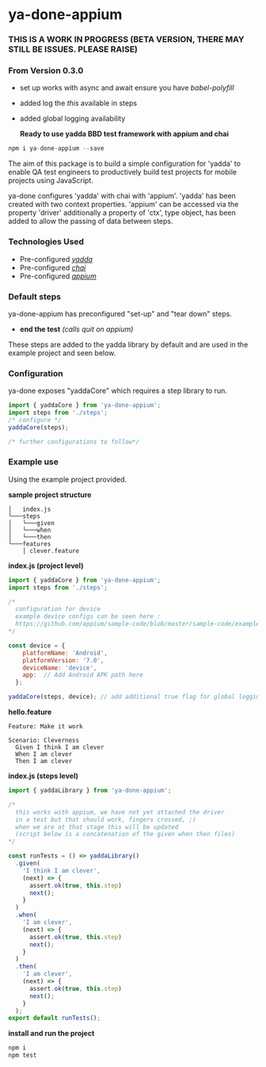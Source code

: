 # ya-done-appium

### THIS IS A WORK IN PROGRESS (BETA VERSION, THERE MAY STILL BE ISSUES. PLEASE RAISE)

### From Version 0.3.0
- set up works with async and await ensure you have _babel-polyfill_
- added log the _this_ available in steps
- added global logging availability

  **Ready to use yadda BBD test framework with appium and chai**  

```js
npm i ya-done-appium --save
```
The aim of this package is to build a simple configuration for 'yadda' to enable QA test engineers to productively build test projects for mobile projects using JavaScript.

ya-done configures 'yadda' with chai with 'appium'. 'yadda' has been created with two context properties.  'appium' can be accessed via the property 'driver' additionally a property of 'ctx', type object, has been added to allow the passing of data between steps.

### Technologies Used
- Pre-configured  _[yadda](https://github.com/acuminous/yadda)_
- Pre-configured  _[chai](http://chaijs.com)_
- Pre-configured  _[appium](http://appium.io)_

### Default steps
ya-done-appium has preconfigured "set-up" and "tear down" steps.
- **end the test** _(calls quit on appium)_

These steps are added to the yadda library by default and are used in the example project and seen below.

### Configuration
ya-done exposes "yaddaCore" which requires a step library to run.  

```js
import { yaddaCore } from 'ya-done-appium';
import steps from './steps';
/* configure */
yaddaCore(steps);

/* further configurations to follow*/
```

### Example use
Using the example project provided.

**sample project structure**
```
│   index.js    
└───steps
│   └───given
│   └───when
│   └───then
└───features
    │ clever.feature
```

**index.js (project level)**
```js
import { yaddaCore } from 'ya-done-appium';
import steps from './steps';

/*
  configuration for device
  example device configs can be seen here :
  https://github.com/appium/sample-code/blob/master/sample-code/examples/node/helpers/caps.js
*/

const device = {
    platformName: 'Android',
    platformVersion: '7.0',
    deviceName: 'device',
    app:  // Add Android APK path here
  };

yaddaCore(steps, device); // add additional true flag for global logging
```

**hello.feature**
```feature
Feature: Make it work

Scenario: Cleverness
  Given I think I am clever
  When I am clever
  Then I am clever

```

**index.js  (steps level)**
```js
import { yaddaLibrary } from 'ya-done-appium';

/*
  this works with appium, we have not yet attached the driver
  in a test but that should work, fingers crossed, ;)
  when we are at that stage this will be updated
  (script below is a concatenation of the given when then files)
*/

const runTests = () => yaddaLibrary()
  .given(
    'I think I am clever',
    (next) => {
      assert.ok(true, this.step)
      next();
    }
  )
  .when(
    'I am clever',
    (next) => {
      assert.ok(true, this.step)
      next();
    }
  )
  .then(
    'I am clever',
    (next) => {
      assert.ok(true, this.step)
      next();
    }
  );
export default runTests();
```

**install and run the project**
```js
npm i
npm test
```
